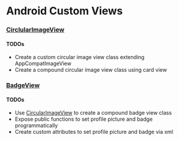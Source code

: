 # Android Custom Views

### [CirclularImageView](/app/src/main/java/com/sanket/androidcustomviews/circular_image_view)
#### TODOs
- Create a custom circular image view class extending AppCompatImageView
- Create a compound circular image view class using card view

### [BadgeView](/app/src/main/java/com/sanket/androidcustomviews/badge_view)
#### TODOs
- Use [CircularImageView](/app/src/main/java/com/sanket/androidcustomviews/circular_image_view) to create a compound badge view class
- Expose public functions to set profile picture and badge programmatically
- Create custom attributes to set profile picture and badge via xml